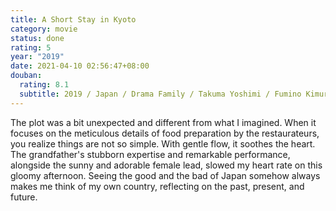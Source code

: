 ```yaml
---
title: A Short Stay in Kyoto
category: movie
status: done
rating: 5
year: "2019"
date: 2021-04-10 02:56:47+08:00
douban:
  rating: 8.1
  subtitle: 2019 / Japan / Drama Family / Takuma Yoshimi / Fumino Kimura, Masao Kondo
---
```


The plot was a bit unexpected and different from what I imagined. When it focuses on the meticulous details of food preparation by the restaurateurs, you realize things are not so simple. With gentle flow, it soothes the heart. The grandfather's stubborn expertise and remarkable performance, alongside the sunny and adorable female lead, slowed my heart rate on this gloomy afternoon. Seeing the good and the bad of Japan somehow always makes me think of my own country, reflecting on the past, present, and future.
